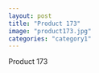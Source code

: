 ```yaml
---
layout: post
title: "Product 173"
image: "product173.jpg"
categories: "category1"
---
```

Product 173
